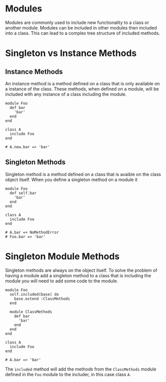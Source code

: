 # Modules
Modules are commonly used to include new functionality to a class or another module.
Modules can be included in other modules then included into a class.
This can lead to a complex tree structure of included methods.

# Singleton vs Instance Methods

## Instance Methods
An instance method is a method defined on a class that is only available on a instance of the class.
These methods, when defined on a module, will be included with any instance of a class including the module.

```
module Foo
  def bar
    'bar'
  end
end

class A
  include Foo
end

# A.new.bar => 'bar'
```

## Singleton Methods
Singleton method is a method defined on a class that is avaible on the class object itself.
When you define a singleton method on a module it

```
module Foo
  def self.bar
    'bar'
  end
end

class A
  include Foo
end

# A.bar => NoMethodError
# Foo.bar => 'bar'
```

# Singleton Module Methods
Singleton methods are always on the object itself.
To solve the problem of having a module add a singleton method to a class that is including the module you will need to add some code to the module.

```
module Foo
  self.included(base) do
    base.extend :ClassMethods
  end

  module ClassMethods
    def bar
      'bar'
    end
  end
end

class A
  include Foo
end

# A.bar => 'bar'
```

The `included` method will add the methods from the `ClassMethods` module defined in the `Foo` module to the includer, in this case class `A`.

